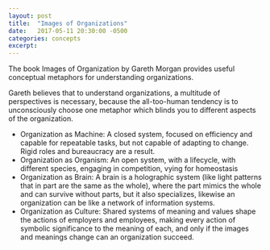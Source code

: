 ```yaml
---
layout: post
title:  "Images of Organizations"
date:   2017-05-11 20:30:00 -0500
categories: concepts
excerpt: 
---
```


The book Images of Organization by Gareth Morgan provides useful conceptual metaphors for understanding organizations.

Gareth believes that to understand organizations, a multitude of perspectives is necessary, because the all-too-human tendency is to unconsciously choose one metaphor which blinds you to different aspects of the organization.

- Organization as Machine: A closed system, focused on efficiency and capable for repeatable tasks, but not capable of adapting to change. Rigid roles and bureaucracy are a result.
- Organization as Organism: An open system, with a lifecycle, with different species, engaging in competition, vying for homeostasis
- Organization as Brain: A brain is a holographic system (like light patterns that in part are the same as the whole), where the part mimics the whole and can survive without parts, but it also specializes, likewise an organization can be like a network of information systems.
- Organization as Culture: Shared systems of meaning and values shape the actions of employers and employees, making every action of symbolic significance to the meaning of each, and only if the images and meanings change can an organization succeed.
